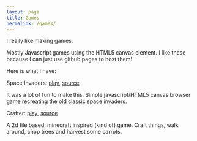 ```yaml
---
layout: page
title: Games
permalink: /games/
---
```

I really like making games.

Mostly Javascript games using the HTML5 canvas element. I like these because I can just use github pages to host them!

Here is what I have:

Space Invaders: [play](https://redemptive.github.io/space-invaders/), [source](https://github.com/redemptive/space-invaders)

It was a lot of fun to make this. Simple javascript/HTML5 canvas browser game recreating the old classic space invaders.

Crafter: [play](https://redemptive.github.io/Crafter/), [source](https://github.com/redemptive/Crafter)

A 2d tile based, minecraft inspired (kind of) game. Craft things, walk around, chop trees and harvest some carrots.